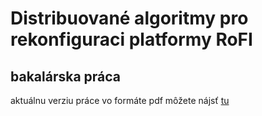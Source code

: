 # Distribuované algoritmy pro rekonfiguraci platformy RoFI
## bakalárska práca

aktuálnu verziu práce vo formáte pdf môžete nájsť [tu](https://www.fi.muni.cz/~xmichel/bachelorThesis.pdf "Henrieta Micheľová: bakalárska práca")
